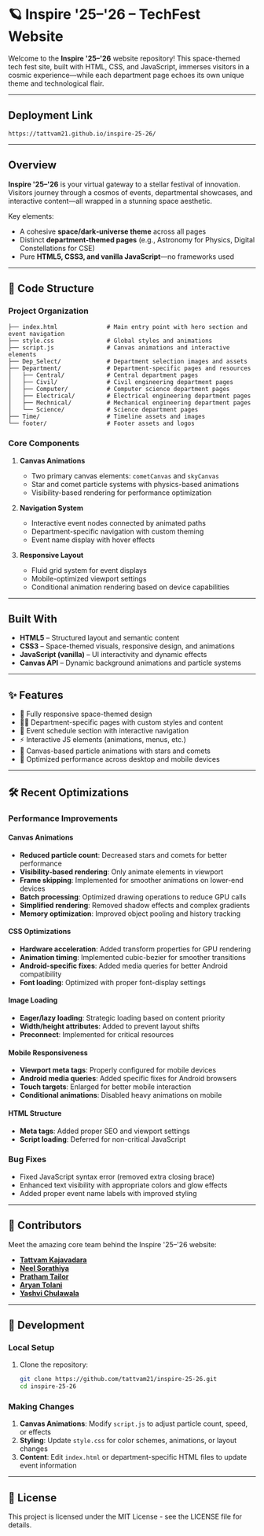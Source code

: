 # 🪐 Inspire '25–'26 – TechFest Website

Welcome to the **Inspire '25–'26** website repository! This space-themed tech fest site, built with HTML, CSS, and JavaScript, immerses visitors in a cosmic experience—while each department page echoes its own unique theme and technological flair.

---

##  Deployment Link
```
https://tattvam21.github.io/inspire-25-26/
```

---

##  Overview

**Inspire '25–'26** is your virtual gateway to a stellar festival of innovation. Visitors journey through a cosmos of events, departmental showcases, and interactive content—all wrapped in a stunning space aesthetic.

Key elements:
- A cohesive **space/dark‑universe theme** across all pages
- Distinct **department-themed pages** (e.g., Astronomy for Physics, Digital Constellations for CSE)
- Pure **HTML5, CSS3, and vanilla JavaScript**—no frameworks used

---

## 🚀 Code Structure

### Project Organization

```
├── index.html              # Main entry point with hero section and event navigation
├── style.css               # Global styles and animations
├── script.js               # Canvas animations and interactive elements
├── Dep_Select/             # Department selection images and assets
├── Department/             # Department-specific pages and resources
│   ├── Central/            # Central department pages
│   ├── Civil/              # Civil engineering department pages
│   ├── Computer/           # Computer science department pages
│   ├── Electrical/         # Electrical engineering department pages
│   ├── Mechnical/          # Mechanical engineering department pages
│   └── Science/            # Science department pages
├── Time/                   # Timeline assets and images
└── footer/                 # Footer assets and logos
```

### Core Components

1. **Canvas Animations**
   - Two primary canvas elements: `cometCanvas` and `skyCanvas`
   - Star and comet particle systems with physics-based animations
   - Visibility-based rendering for performance optimization

2. **Navigation System**
   - Interactive event nodes connected by animated paths
   - Department-specific navigation with custom theming
   - Event name display with hover effects

3. **Responsive Layout**
   - Fluid grid system for event displays
   - Mobile-optimized viewport settings
   - Conditional animation rendering based on device capabilities

---

##  Built With

- **HTML5** – Structured layout and semantic content  
- **CSS3** – Space-themed visuals, responsive design, and animations  
- **JavaScript (vanilla)** – UI interactivity and dynamic effects  
- **Canvas API** – Dynamic background animations and particle systems

---

## ✨ Features

- 🌌 Fully responsive space-themed design
- 🧑‍🚀 Department-specific pages with custom styles and content
- 📅 Event schedule section with interactive navigation
- ⚡ Interactive JS elements (animations, menus, etc.)
- 🎨 Canvas-based particle animations with stars and comets
- 📱 Optimized performance across desktop and mobile devices

---

## 🛠️ Recent Optimizations

### Performance Improvements

#### Canvas Animations
- **Reduced particle count**: Decreased stars and comets for better performance
- **Visibility-based rendering**: Only animate elements in viewport
- **Frame skipping**: Implemented for smoother animations on lower-end devices
- **Batch processing**: Optimized drawing operations to reduce GPU calls
- **Simplified rendering**: Removed shadow effects and complex gradients
- **Memory optimization**: Improved object pooling and history tracking

#### CSS Optimizations
- **Hardware acceleration**: Added transform properties for GPU rendering
- **Animation timing**: Implemented cubic-bezier for smoother transitions
- **Android-specific fixes**: Added media queries for better Android compatibility
- **Font loading**: Optimized with proper font-display settings

#### Image Loading
- **Eager/lazy loading**: Strategic loading based on content priority
- **Width/height attributes**: Added to prevent layout shifts
- **Preconnect**: Implemented for critical resources

#### Mobile Responsiveness
- **Viewport meta tags**: Properly configured for mobile devices
- **Android media queries**: Added specific fixes for Android browsers
- **Touch targets**: Enlarged for better mobile interaction
- **Conditional animations**: Disabled heavy animations on mobile

#### HTML Structure
- **Meta tags**: Added proper SEO and viewport settings
- **Script loading**: Deferred for non-critical JavaScript

### Bug Fixes
- Fixed JavaScript syntax error (removed extra closing brace)
- Enhanced text visibility with appropriate colors and glow effects
- Added proper event name labels with improved styling

---

## 👥 Contributors

Meet the amazing core team behind the Inspire '25–'26 website:

- [**Tattvam Kajavadara**](https://www.linkedin.com/in/tattvam-kajavadara/)
- [**Neel Sorathiya**](https://www.linkedin.com/in/neel-sorathiya)
- [**Pratham Tailor**](https://www.linkedin.com/in/pratham-tailor/)
- [**Aryan Tolani**](https://www.linkedin.com/in/aryan-tolani-621755313/)
- [**Yashvi Chulawala**](https://www.linkedin.com/in/yashvi-chulawala-ab7972316/)

---

## 🔧 Development

### Local Setup

1. Clone the repository:
   ```bash
   git clone https://github.com/tattvam21/inspire-25-26.git
   cd inspire-25-26
   ```

### Making Changes

1. **Canvas Animations**: Modify `script.js` to adjust particle count, speed, or effects
2. **Styling**: Update `style.css` for color schemes, animations, or layout changes
3. **Content**: Edit `index.html` or department-specific HTML files to update event information

---

## 📝 License

This project is licensed under the MIT License - see the LICENSE file for details.
